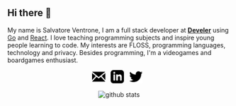 ## Hi there 👋
My name is Salvatore Ventrone, I am a full stack developer at **[Develer](develer.com)** using [Go](https://golang.org/) and [React](https://reactjs.org/). I love teaching programming subjects and inspire young people learning to code. My interests are FLOSS, programming languages, technology and privacy. Besides programming, I'm a videogames and boardgames enthusiast.

<p align='center'>
<a href="mailto:ventrosky@gmail.com"><img height="30" src="https://raw.githubusercontent.com/ventrosky/ventrosky/master/assets/icon_email.png"></a>&nbsp;&nbsp;
<a href="https://www.linkedin.com/in/salvatore-ventrone/"><img height="30" src="https://raw.githubusercontent.com/ventrosky/ventrosky/master/assets/icon_linkedin.png"></a>&nbsp;&nbsp;
<a href="https://twitter.com/buccaneerdev"><img height="30" src="https://raw.githubusercontent.com/ventrosky/ventrosky/master/assets/icon_twitter.png"></a>&nbsp;&nbsp;
</p>

<p  align="center">
  <img src="https://github-readme-stats.vercel.app/api/?username=Ventrosky&show_icons=true&title_color=fffffff&icon_color=000000&text_color=000000" alt="github stats"/></br>
</p>
